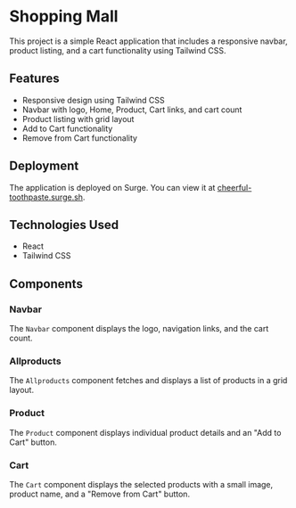 # Shopping Mall

This project is a simple React application that includes a responsive navbar, product listing, and a cart functionality using Tailwind CSS.

## Features

-   Responsive design using Tailwind CSS
-   Navbar with logo, Home, Product, Cart links, and cart count
-   Product listing with grid layout
-   Add to Cart functionality
-   Remove from Cart functionality

## Deployment

The application is deployed on Surge. You can view it at [cheerful-toothpaste.surge.sh](http://cheerful-toothpaste.surge.sh).

## Technologies Used

-   React
-   Tailwind CSS

## Components

### Navbar

The `Navbar` component displays the logo, navigation links, and the cart count.

### Allproducts

The `Allproducts` component fetches and displays a list of products in a grid layout.

### Product

The `Product` component displays individual product details and an "Add to Cart" button.

### Cart

The `Cart` component displays the selected products with a small image, product name, and a "Remove from Cart" button.
